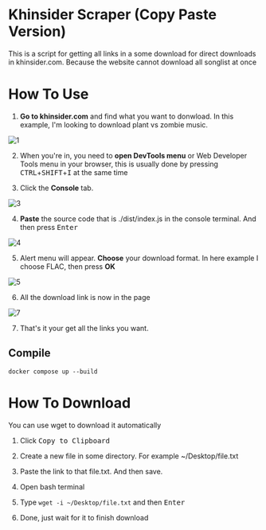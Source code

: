 # Khinsider Scraper (Copy Paste Version)

This is a script for getting all links in a some download for direct downloads in khinsider.com.
Because the website cannot download all songlist at once

# How To Use

1. **Go to khinsider.com** and find what you want to donwload. In this example, I'm looking to download plant vs zombie music.

![1](https://user-images.githubusercontent.com/110075636/230800726-f8b6111c-36b1-4b7f-987a-3240ddd6c8a9.png)

2. When you're in, you need to **open DevTools menu** or Web Developer Tools menu in your browser, this is usually done by pressing <kbd>CTRL</kbd>+<kbd>SHIFT</kbd>+<kbd>I</kbd> at the same time

3. Click the **Console** tab.

![3](https://user-images.githubusercontent.com/110075636/230801162-0246b26b-47c7-4028-8a51-5fdf66e0ff70.png)

4. **Paste** the source code that is ./dist/index.js in the console terminal. And then press <kbd>Enter</kbd>

![4](https://user-images.githubusercontent.com/110075636/230801209-d62dc8ac-a632-44b6-b44e-78a0c1983dc4.png)

5. Alert menu will appear. **Choose** your download format. In here example I choose FLAC, then press **OK**

![5](https://user-images.githubusercontent.com/110075636/230801312-2c8aaf1d-b502-4627-989c-3263cdbc61f9.png)

6. All the download link is now in the page

![7](https://user-images.githubusercontent.com/110075636/230801388-d9f93847-ce31-4ec7-9921-6a16b7380aa1.png)

7. That's it your get all the links you want.

## Compile

```console
docker compose up --build
```

# How To Download

You can use wget to download it automatically

1. Click <kbd>Copy to Clipboard</kbd>

2. Create a new file in some directory. For example ~/Desktop/file.txt

3. Paste the link to that file.txt. And then save.

4. Open bash terminal

5. Type `wget -i ~/Desktop/file.txt` and then <kbd>Enter</kbd>

6. Done, just wait for it to finish download

